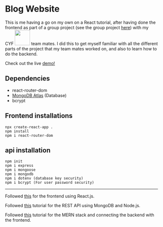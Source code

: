 # Blog Website

This is me having a go on my own on a React tutorial, after having done the frontend as part of a group project (see the group project [here](https://github.com/Zobeir-Rigi/blog-team-work)) with my CYF <img src="https://codeyourfuture.io/wp-content/uploads/2019/03/cyf_brand.png" width="50"/> team mates. I did this to get myself familiar with all the different parts of the project that my team mates worked on, and also to learn how to do the backend. 

Check out the live [demo!](https://zt-blog-website.netlify.app/) 

## Dependencies

- react-router-dom
- [MongoDB Atlas](https://www.mongodb.com/atlas/database) (Database)
- bcrypt

## Frontend installations
```
npx create-react-app . 
npm install
npm i react-router-dom
```

## api installation
```
npm init
npm i express
npm i mongoose
npm i mongodb
npm i dotenv (database key security)
npm i bcrypt (For user password security)
```

---
Followed [this](https://www.youtube.com/watch?v=tlTdbc5byAs&t=2057s) for the frontend using React.js.

Followed [this](https://www.youtube.com/watch?v=OML9f6LXUUs&list=RDCMUCOxWrX5MIdXIeRNaXC3sqIg&index=3) tutorial for the REST API using MongoDB and Node.js.

Followed [this](https://www.youtube.com/watch?v=LelifxOrzvw&list=RDCMUCOxWrX5MIdXIeRNaXC3sqIg&index=2) tutorial for the MERN stack and connecting the backend with the frontend.
